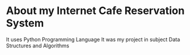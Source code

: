 # About my Internet Cafe Reservation System
It uses Python Programming Language
It was my project in subject Data Structures and Algorithms

